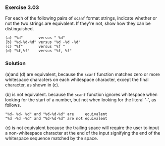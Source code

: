 ### Exercise 3.03
For each of the following pairs of `scanf` format strings, indicate whether or
not the two strings are equivalent. If they're not, show how they can be
distinguished.

```
(a) "%d"       versus " %d"
(b) "%d-%d-%d" versus "%d -%d -%d"
(c) "%f"       versus "%f "
(d) "%f,%f"    versus "%f, %f"
```

### Solution
(a)and (d) are equivalent, because the `scanf` function matches zero or
more whitespace characters on each whitespace character, except the final
character, as shown in (c). 

(b) is not equivalent. because the `scanf` function ignores whitespace when looking for the start of a number, but not when looking for the literal '-', as follows.
```
"%d- %d- %d" and "%d-%d-%d" are 	equivalent
"%d -%d -%d" and "%d-%d-%d" are not equivalent
```

(c) is not equivalent because the trailing space
will require the user to input a non-whitespace character at the end of the
input signifying the end of the whitespace sequence matched by the space.
